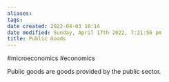 ```yaml
---
aliases: 
tags: 
date created: 2022-04-03 16:14
date modified: Sunday, April 17th 2022, 7:21:56 pm
title: Public Goods
---
```


#microeconomics #economics

Public goods are goods provided by the public sector.